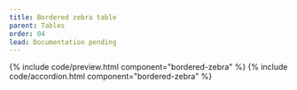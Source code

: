 ```yaml
---
title: Bordered zebra table
parent: Tables
order: 04
lead: Documentation pending
---
```


{% include code/preview.html component="bordered-zebra" %}
{% include code/accordion.html component="bordered-zebra" %}